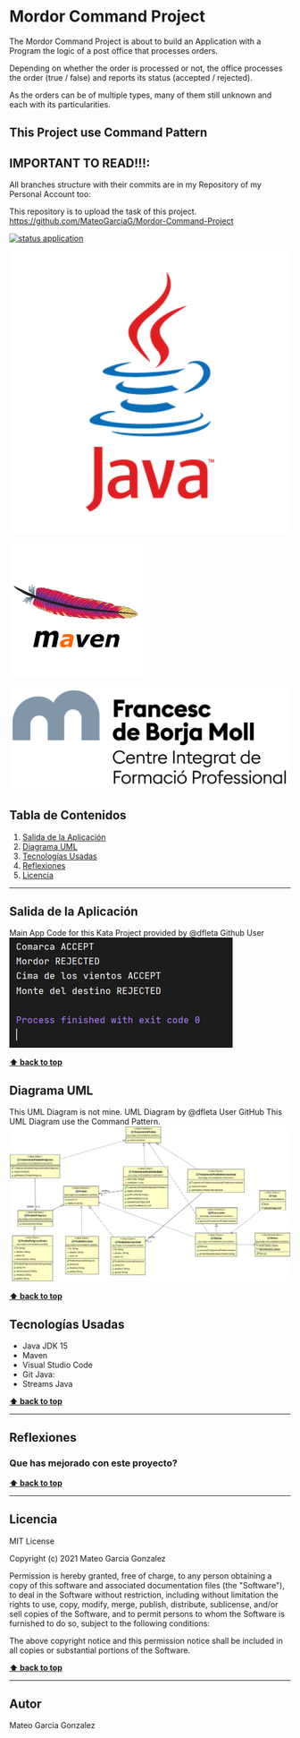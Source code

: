 # Mordor Command Project
The Mordor Command Project is about to build an Application with a Program the logic of a post office that processes orders.

Depending on whether the order is processed or not, the office processes the order (true / false) and reports its status (accepted / rejected).

As the orders can be of multiple types, many of them still unknown and each with its particularities.

## This Project use Command Pattern


## IMPORTANT TO READ!!!:
All branches structure with their commits are in my Repository of my Personal Account too:

This repository is to upload the task of this project.
https://github.com/MateoGarciaG/Mordor-Command-Project

[![status application](https://img.shields.io/badge/status-stable-brightgreen)](URL_Proyecto)

<!--Logos-->

![Project Logo Java](./doc/img/java.png)

![Project Logo Maven](./doc/img/apache_maven.png)

![Project Logo Borja Moll](./doc/img/logocifp.png)

## Tabla de Contenidos

1. [Salida de la Aplicación](#salidas-de-la-aplicacion)
1. [Diagrama UML](#diagrama-uml)
1. [Tecnologías Usadas](#tecnologias-usadas)
1. [Reflexiones](#reflexiones)
1. [Licencia](#licencia)

---

## Salida de la Aplicación
Main App Code for this Kata Project provided by @dfleta Github User
![Salida de la Aplicación](./doc/salida_consola.PNG)


**[⬆ back to top](#tabla-de-contenidos)**

## Diagrama UML
This UML Diagram is not mine. UML Diagram by @dfleta User GitHub
This UML Diagram use the Command Pattern.
![Diagrama UML](./doc/UML_Diagram/uml_diagram_mordor-command.gif)


**[⬆ back to top](#tabla-de-contenidos)**


## Tecnologías Usadas

- Java JDK 15
- Maven
- Visual Studio Code
- Git
Java:
- Streams Java


**[⬆ back to top](#tabla-de-contenidos)**


---

## Reflexiones

### Que has mejorado con este proyecto?


**[⬆ back to top](#tabla-de-contenidos)**


---



## Licencia

MIT License

Copyright (c) 2021 Mateo Garcia Gonzalez

Permission is hereby granted, free of charge, to any person obtaining a copy
of this software and associated documentation files (the "Software"), to deal
in the Software without restriction, including without limitation the rights
to use, copy, modify, merge, publish, distribute, sublicense, and/or sell
copies of the Software, and to permit persons to whom the Software is
furnished to do so, subject to the following conditions:

The above copyright notice and this permission notice shall be included in all
copies or substantial portions of the Software.


**[⬆ back to top](#tabla-de-contenidos)**

---


## Autor
Mateo Garcia Gonzalez
